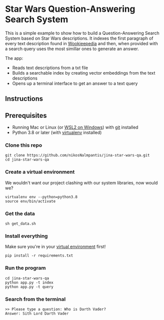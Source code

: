# Star Wars Question-Answering Search System

This is a simple example to show how to build a Question-Answering Search System based on Star Wars descriptions. It indexes the first paragraph of every text description found in [Wookieepedia](https://starwars.fandom.com/wiki/Main_Page) and then, when provided with a search query uses the most simillar ones to generate an answer.

The app:

- Reads text descriptions from a txt file
- Builds a searchable index by creating vector embeddings from the text descriptions
- Opens up a terminal interface to get an answer to a text query

## Instructions

## Prerequisites

- Running Mac or Linux (or [WSL2 on Windows](https://docs.microsoft.com/en-us/windows/wsl/install-win10)) with [git](https://git-scm.com/book/en/v2/Getting-Started-Installing-Git) installed
- Python 3.8 or later (with [virtualenv](https://realpython.com/python-virtual-environments-a-primer/) installed)

### Clone this repo

```shell
git clone https://github.com/nikosNalmpantis/jina-star-wars-qa.git
cd jina-star-wars-qa
```

### Create a virtual environment

We wouldn't want our project clashing with our system libraries, now would we?

```shell
virtualenv env --python=python3.8
source env/bin/activate
```

### Get the data

```shell
sh get_data.sh
```

### Install everything

Make sure you're in your [virtual environment](#create-a-virtual-environment) first!

```shell
pip install -r requirements.txt
```

### Run the program

```shell
cd jina-star-wars-qa
python app.py -t index
python app.py -t query
```

### Search from the terminal

```shell
>> Please type a question: Who is Darth Vader?
Answer: Sith Lord Darth Vader
```
